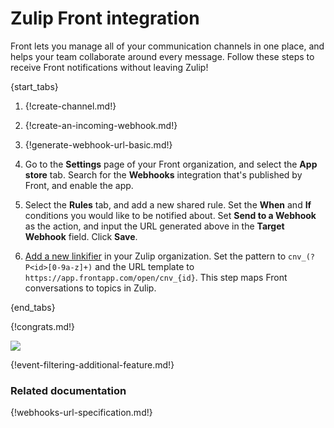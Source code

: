 # Zulip Front integration

Front lets you manage all of your communication channels in one place,
and helps your team collaborate around every message. Follow these steps
to receive Front notifications without leaving Zulip!

{start_tabs}

1. {!create-channel.md!}

1. {!create-an-incoming-webhook.md!}

1. {!generate-webhook-url-basic.md!}

1. Go to the **Settings** page of your Front organization, and select
   the **App store** tab. Search for the **Webhooks** integration that's
   published by Front, and enable the app.

1. Select the **Rules** tab, and add a new shared rule. Set the **When**
   and **If** conditions you would like to be notified about. Set **Send
   to a Webhook** as the action, and input the URL generated above in
   the **Target Webhook** field. Click **Save**.

1. [Add a new linkifier](/help/add-a-custom-linkifier) in your Zulip
   organization. Set the pattern to `cnv_(?P<id>[0-9a-z]+)` and the URL
   template to `https://app.frontapp.com/open/cnv_{id}`. This step maps
   Front conversations to topics in Zulip.

{end_tabs}

{!congrats.md!}

![](/static/images/integrations/front/001.png)

{!event-filtering-additional-feature.md!}

### Related documentation

{!webhooks-url-specification.md!}
